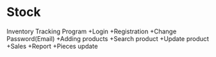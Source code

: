 # Stock
Inventory Tracking Program
+Login
+Registration
+Change Password(Email)
+Adding products
+Search product
+Update product
+Sales
+Report
+Pieces update
